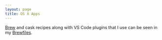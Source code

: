 ```yaml
---
layout: page
title: OS X Apps
---
```


[Brew](https://brew.sh/) and cask recipes along with VS Code plugins that I use can be seen in my [Brewfiles](https://github.com/jtgasper3/dotfiles).
